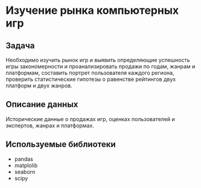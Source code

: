 # Изучение рынка компьютерных игр

## Задача
Необходимо изучить рынок игр и выявить определяющие успешность игры закономерности и проанализировать продажи по годам, жанрам и платформам, составить портрет пользователя каждого региона, проверить статистические гипотезы о равенстве рейтингов двух платформ и двух жанров.

## Описание данных
Исторические данные о продажах игр, оценках пользователей и экспертов, жанрах и платформах.

## Используемые библиотеки
- pandas
- matplolib
- seaborn
- scipy
